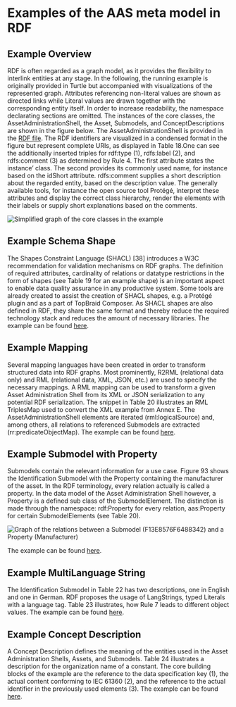 # Examples of the AAS meta model in RDF

##	Example Overview
RDF is often regarded as a graph model, as it provides the flexibility to interlink entities at any stage. In the following, the running example is originally provided in Turtle but accompanied with visualizations of the represented graph. Attributes referencing non-literal values are shown as directed links while Literal values are drawn together with the corresponding entity itself. In order to increase readability, the namespace declarating sections  are omitted. The instances of the core classes, the AssetAdministrationShell, the Asset, Submodels, and ConceptDescriptions are shown in the figure below. The AssetAdministrationShell is provided in the [RDF file](rdf-ontology.ttl). The RDF identifiers are visualized in a condensed format in the figure but represent complete URIs, as displayed in Table 18.One can see the additionally inserted triples for rdf:type (1), rdfs:label (2), and rdfs:comment (3) as determined by Rule 4. The first attribute states the instance’ class. The second provides its commonly used name, for instance based on the idShort attribute.  rdfs:comment supplies a short description about the regarded entity, based on the description value. The generally available tools, for instance the open source tool Protégé, interpret these attributes and display the correct class hierarchy, render the elements with their labels or supply short explanations based on the comments.

![Simplified graph of the core classes in the example](https://user-images.githubusercontent.com/1814815/147125320-3f8486d0-6269-48b6-b1ae-645db7a0bf33.png)

## Example Schema Shape
The Shapes Constraint Language (SHACL) [38] introduces a W3C recommendation for validation mechanisms on RDF graphs. The definition of required attributes, cardinality of relations or datatype restrictions in the form of shapes (see Table 19 for an example shape) is an important aspect to enable data quality assurance in any productive system. Some tools are already created to assist the creation of SHACL shapes, e.g. a Protégé plugin and as a part of TopBraid Composer. As SHACL shapes are also defined in RDF, they share the same format and thereby reduce the required technology stack and reduces the amount of necessary libraries.
The example can be found [here](example.rdf).

##	Example Mapping
Several mapping languages have been created in order to transform structured data into RDF graphs. Most prominently, R2RML (relational data only) and RML (relational data, XML, JSON, etc.) are used to specify the necessary mappings. A RML mapping can be used to transform a given Asset Administration Shell from its XML or JSON serialization to any potential RDF serialization. The snippet in Table 20 illustrates an RML TriplesMap used to convert the XML example from Annex E. The AssetAdministrationShell elements are iterated (rml:logicalSource) and, among others, all relations to referenced Submodels are extracted (rr:predicateObjectMap).
The example can be found [here](example.rdf).

##	Example Submodel with Property
Submodels contain the relevant information for a use case. Figure 93 shows the Identification Submodel with the Property containing the manufacturer of the asset. In the RDF terminology, every relation actually is called a property. In the data model of the Asset Administration Shell however, a Property is a defined sub class of the SubmodelElement. The distinction is made through the namespace: rdf:Property for every relation, aas:Property for certain SubmodelElements (see Table 20).

![Graph of the relations between a Submodel (F13E8576F6488342) and a Property (Manufacturer)](https://user-images.githubusercontent.com/1814815/147669163-c0147930-204c-40ed-aa32-9773795cb19d.png)

The example can be found [here](example.rdf).

##	Example MultiLanguage String
The Identification Submodel in Table 22 has two descriptions, one in English and one in German. RDF proposes the usage of LangStrings, typed Literals with a language tag. Table 23 illustrates, how Rule 7 leads to different object values.
The example can be found [here](example.rdf).

##	Example Concept Description
A Concept Description defines the meaning of the entities used in the Asset Administration Shells, Assets, and Submodels. Table 24 illustrates a description for the organization name of a constant. The core building blocks of the example are the reference to the data specification key (1), the actual content conforming to IEC 61360 (2), and the reference to the actual identifier in the previously used elements (3).
The example can be found [here](example.rdf).
